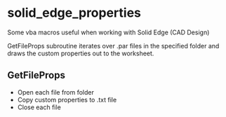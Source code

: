 # solid_edge_properties

Some vba macros useful when working with Solid Edge (CAD Design)

GetFileProps subroutine iterates over .par files in the specified folder and draws the custom properties out to the worksheet.

## GetFileProps

- Open each file from folder
- Copy custom properties to .txt file
- Close each file
